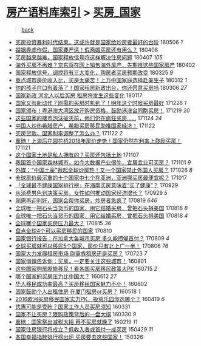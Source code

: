 [房产语料库索引](../../README.md)  > [买房_国家](买房_国家.md)
====
> [back](../README.md)

- [买房投资暴利时代结束，这或许就是国家给炒房者最好的台阶](http://jkwz.applinzi.com/ittc/7100147912690631696.html#%E4%B9%B0%E6%88%BF%E6%8A%95%E8%B5%84%E6%9A%B4%E5%88%A9%E6%97%B6%E4%BB%A3%E7%BB%93%E6%9D%9F%EF%BC%8C%E8%BF%99%E6%88%96%E8%AE%B8%E5%B0%B1%E6%98%AF%E5%9B%BD%E5%AE%B6%E7%BB%99%E7%82%92%E6%88%BF%E8%80%85%E6%9C%80%E5%A5%BD%E7%9A%84%E5%8F%B0%E9%98%B6) 180506 *1* 
- [婚姻弄虚作假，国家要严惩！假离婚买房还有用么？](http://jkwz.applinzi.com/ittc/7089376344440046609.html#%E5%A9%9A%E5%A7%BB%E5%BC%84%E8%99%9A%E4%BD%9C%E5%81%87%EF%BC%8C%E5%9B%BD%E5%AE%B6%E8%A6%81%E4%B8%A5%E6%83%A9%EF%BC%81%E5%81%87%E7%A6%BB%E5%A9%9A%E4%B9%B0%E6%88%BF%E8%BF%98%E6%9C%89%E7%94%A8%E4%B9%88%EF%BC%9F) 180408  
- [买房越来越难，国家释放信号将这样解决住房问题](http://jkwz.applinzi.com/ittc/7089017756689368075.html#%E4%B9%B0%E6%88%BF%E8%B6%8A%E6%9D%A5%E8%B6%8A%E9%9A%BE%EF%BC%8C%E5%9B%BD%E5%AE%B6%E9%87%8A%E6%94%BE%E4%BF%A1%E5%8F%B7%E5%B0%86%E8%BF%99%E6%A0%B7%E8%A7%A3%E5%86%B3%E4%BD%8F%E6%88%BF%E9%97%AE%E9%A2%98) 180407 *105* 
- [海外买房不再难？京东将在网上销售海外房产，先期推这些国家房产](http://jkwz.applinzi.com/ittc/7087674067358581766.html#%E6%B5%B7%E5%A4%96%E4%B9%B0%E6%88%BF%E4%B8%8D%E5%86%8D%E9%9A%BE%EF%BC%9F%E4%BA%AC%E4%B8%9C%E5%B0%86%E5%9C%A8%E7%BD%91%E4%B8%8A%E9%94%80%E5%94%AE%E6%B5%B7%E5%A4%96%E6%88%BF%E4%BA%A7%EF%BC%8C%E5%85%88%E6%9C%9F%E6%8E%A8%E8%BF%99%E4%BA%9B%E5%9B%BD%E5%AE%B6%E6%88%BF%E4%BA%A7) 180402  
- [国家释放信号，调控将有三大变化，购房者买房预期改变](http://jkwz.applinzi.com/ittc/7084369876640859152.html#%E5%9B%BD%E5%AE%B6%E9%87%8A%E6%94%BE%E4%BF%A1%E5%8F%B7%EF%BC%8C%E8%B0%83%E6%8E%A7%E5%B0%86%E6%9C%89%E4%B8%89%E5%A4%A7%E5%8F%98%E5%8C%96%EF%BC%8C%E8%B4%AD%E6%88%BF%E8%80%85%E4%B9%B0%E6%88%BF%E9%A2%84%E6%9C%9F%E6%94%B9%E5%8F%98) 180325 *9* 
- [重点城市房价收入比，买房太痛苦！上万中国家庭选择赴美生子](http://jkwz.applinzi.com/ittc/7079604818463425547.html#%E9%87%8D%E7%82%B9%E5%9F%8E%E5%B8%82%E6%88%BF%E4%BB%B7%E6%94%B6%E5%85%A5%E6%AF%94%EF%BC%8C%E4%B9%B0%E6%88%BF%E5%A4%AA%E7%97%9B%E8%8B%A6%EF%BC%81%E4%B8%8A%E4%B8%87%E4%B8%AD%E5%9B%BD%E5%AE%B6%E5%BA%AD%E9%80%89%E6%8B%A9%E8%B5%B4%E7%BE%8E%E7%94%9F%E5%AD%90) 180312 *1* 
- [你的孩子户口有着落了！国家租房新政出台，你还愿意买房吗](http://jkwz.applinzi.com/ittc/7077385271845061642.html#%E4%BD%A0%E7%9A%84%E5%AD%A9%E5%AD%90%E6%88%B7%E5%8F%A3%E6%9C%89%E7%9D%80%E8%90%BD%E4%BA%86%EF%BC%81%E5%9B%BD%E5%AE%B6%E7%A7%9F%E6%88%BF%E6%96%B0%E6%94%BF%E5%87%BA%E5%8F%B0%EF%BC%8C%E4%BD%A0%E8%BF%98%E6%84%BF%E6%84%8F%E4%B9%B0%E6%88%BF%E5%90%97) 180306 *27* 
- [国家新政 河北人以后买房 租房将发生这些变化](http://jkwz.applinzi.com/ittc/7059473729984136209.html#%E5%9B%BD%E5%AE%B6%E6%96%B0%E6%94%BF+%E6%B2%B3%E5%8C%97%E4%BA%BA%E4%BB%A5%E5%90%8E%E4%B9%B0%E6%88%BF+%E7%A7%9F%E6%88%BF%E5%B0%86%E5%8F%91%E7%94%9F%E8%BF%99%E4%BA%9B%E5%8F%98%E5%8C%96) 180117  
- [国家又有新动作？刚需的买房时机到了！明年这个时候买房最好](http://jkwz.applinzi.com/ittc/7052170384961438736.html#%E5%9B%BD%E5%AE%B6%E5%8F%88%E6%9C%89%E6%96%B0%E5%8A%A8%E4%BD%9C%EF%BC%9F%E5%88%9A%E9%9C%80%E7%9A%84%E4%B9%B0%E6%88%BF%E6%97%B6%E6%9C%BA%E5%88%B0%E4%BA%86%EF%BC%81%E6%98%8E%E5%B9%B4%E8%BF%99%E4%B8%AA%E6%97%B6%E5%80%99%E4%B9%B0%E6%88%BF%E6%9C%80%E5%A5%BD) 171228 *1* 
- [国家颁布！粤港澳大湾区放开购房资格，鼓励港澳台同胞买房！](http://jkwz.applinzi.com/ittc/7048822408624997392.html#%E5%9B%BD%E5%AE%B6%E9%A2%81%E5%B8%83%EF%BC%81%E7%B2%A4%E6%B8%AF%E6%BE%B3%E5%A4%A7%E6%B9%BE%E5%8C%BA%E6%94%BE%E5%BC%80%E8%B4%AD%E6%88%BF%E8%B5%84%E6%A0%BC%EF%BC%8C%E9%BC%93%E5%8A%B1%E6%B8%AF%E6%BE%B3%E5%8F%B0%E5%90%8C%E8%83%9E%E4%B9%B0%E6%88%BF%EF%BC%81) 171219 *20* 
- [这些国家的楼市泡沫破灭前，他们仍在疯狂买房……](http://jkwz.applinzi.com/ittc/7039469800659616784.html#%E8%BF%99%E4%BA%9B%E5%9B%BD%E5%AE%B6%E7%9A%84%E6%A5%BC%E5%B8%82%E6%B3%A1%E6%B2%AB%E7%A0%B4%E7%81%AD%E5%89%8D%EF%BC%8C%E4%BB%96%E4%BB%AC%E4%BB%8D%E5%9C%A8%E7%96%AF%E7%8B%82%E4%B9%B0%E6%88%BF%E2%80%A6%E2%80%A6) 171124 *24* 
- [中国人炒热希腊房产，希腊买房移民助推国家经济！](http://jkwz.applinzi.com/ittc/7038829831570064400.html#%E4%B8%AD%E5%9B%BD%E4%BA%BA%E7%82%92%E7%83%AD%E5%B8%8C%E8%85%8A%E6%88%BF%E4%BA%A7%EF%BC%8C%E5%B8%8C%E8%85%8A%E4%B9%B0%E6%88%BF%E7%A7%BB%E6%B0%91%E5%8A%A9%E6%8E%A8%E5%9B%BD%E5%AE%B6%E7%BB%8F%E6%B5%8E%EF%BC%81) 171122  
- [买房贷款，国家利率调整了怎么办？](http://jkwz.applinzi.com/ittc/7038778561152943120.html#%E4%B9%B0%E6%88%BF%E8%B4%B7%E6%AC%BE%EF%BC%8C%E5%9B%BD%E5%AE%B6%E5%88%A9%E7%8E%87%E8%B0%83%E6%95%B4%E4%BA%86%E6%80%8E%E4%B9%88%E5%8A%9E%EF%BC%9F) 171122 *2* 
- [重磅！上海后花园花桥2018年房价走势！国家仍然在利率上鼓励买房！](http://jkwz.applinzi.com/ittc/7038417444304061457.html#%E9%87%8D%E7%A3%85%EF%BC%81%E4%B8%8A%E6%B5%B7%E5%90%8E%E8%8A%B1%E5%9B%AD%E8%8A%B1%E6%A1%A52018%E5%B9%B4%E6%88%BF%E4%BB%B7%E8%B5%B0%E5%8A%BF%EF%BC%81%E5%9B%BD%E5%AE%B6%E4%BB%8D%E7%84%B6%E5%9C%A8%E5%88%A9%E7%8E%87%E4%B8%8A%E9%BC%93%E5%8A%B1%E4%B9%B0%E6%88%BF%EF%BC%81) 171121  
- [这个国家土地是私人拥有的？买房还包括土地](http://jkwz.applinzi.com/ittc/7033126315648091153.html#%E8%BF%99%E4%B8%AA%E5%9B%BD%E5%AE%B6%E5%9C%9F%E5%9C%B0%E6%98%AF%E7%A7%81%E4%BA%BA%E6%8B%A5%E6%9C%89%E7%9A%84%EF%BC%9F%E4%B9%B0%E6%88%BF%E8%BF%98%E5%8C%85%E6%8B%AC%E5%9C%9F%E5%9C%B0) 171107  
- [我国首个国家森林城市，如今大数据产业很牛，宜居宜业可买房？](http://jkwz.applinzi.com/ittc/7030977390656881681.html#%E6%88%91%E5%9B%BD%E9%A6%96%E4%B8%AA%E5%9B%BD%E5%AE%B6%E6%A3%AE%E6%9E%97%E5%9F%8E%E5%B8%82%EF%BC%8C%E5%A6%82%E4%BB%8A%E5%A4%A7%E6%95%B0%E6%8D%AE%E4%BA%A7%E4%B8%9A%E5%BE%88%E7%89%9B%EF%BC%8C%E5%AE%9C%E5%B1%85%E5%AE%9C%E4%B8%9A%E5%8F%AF%E4%B9%B0%E6%88%BF%EF%BC%9F) 171101 *9* 
- [外媒：“中国土豪”掀起全球炒房热！又一个国家禁止外国人买房？](http://jkwz.applinzi.com/ittc/7028799173175018512.html#%E5%A4%96%E5%AA%92%EF%BC%9A%E2%80%9C%E4%B8%AD%E5%9B%BD%E5%9C%9F%E8%B1%AA%E2%80%9D%E6%8E%80%E8%B5%B7%E5%85%A8%E7%90%83%E7%82%92%E6%88%BF%E7%83%AD%EF%BC%81%E5%8F%88%E4%B8%80%E4%B8%AA%E5%9B%BD%E5%AE%B6%E7%A6%81%E6%AD%A2%E5%A4%96%E5%9B%BD%E4%BA%BA%E4%B9%B0%E6%88%BF%EF%BC%9F) 171026 *8* 
- [全球房价最沉重的十个国家中七个在亚洲，亚洲哪买房最便宜呢？](http://jkwz.applinzi.com/ittc/7025506757261132816.html#%E5%85%A8%E7%90%83%E6%88%BF%E4%BB%B7%E6%9C%80%E6%B2%89%E9%87%8D%E7%9A%84%E5%8D%81%E4%B8%AA%E5%9B%BD%E5%AE%B6%E4%B8%AD%E4%B8%83%E4%B8%AA%E5%9C%A8%E4%BA%9A%E6%B4%B2%EF%BC%8C%E4%BA%9A%E6%B4%B2%E5%93%AA%E4%B9%B0%E6%88%BF%E6%9C%80%E4%BE%BF%E5%AE%9C%E5%91%A2%EF%BC%9F) 171017  
- [「全球最不健康国家排行榜」在海南买房意味着“买了健康”？](http://jkwz.applinzi.com/ittc/7018659424217072657.html#%E3%80%8C%E5%85%A8%E7%90%83%E6%9C%80%E4%B8%8D%E5%81%A5%E5%BA%B7%E5%9B%BD%E5%AE%B6%E6%8E%92%E8%A1%8C%E6%A6%9C%E3%80%8D%E5%9C%A8%E6%B5%B7%E5%8D%97%E4%B9%B0%E6%88%BF%E6%84%8F%E5%91%B3%E7%9D%80%E2%80%9C%E4%B9%B0%E4%BA%86%E5%81%A5%E5%BA%B7%E2%80%9D%EF%BC%9F) 170929  
- [从消费男色到决策买房，女性如何推动国家经济增长？](http://jkwz.applinzi.com/ittc/7018637349070832657.html#%E4%BB%8E%E6%B6%88%E8%B4%B9%E7%94%B7%E8%89%B2%E5%88%B0%E5%86%B3%E7%AD%96%E4%B9%B0%E6%88%BF%EF%BC%8C%E5%A5%B3%E6%80%A7%E5%A6%82%E4%BD%95%E6%8E%A8%E5%8A%A8%E5%9B%BD%E5%AE%B6%E7%BB%8F%E6%B5%8E%E5%A2%9E%E9%95%BF%EF%BC%9F) 170929 *5* 
- [刚需再迎利好，国家会帮你买房，炒房者急疯了](http://jkwz.applinzi.com/ittc/7003627223226254352.html#%E5%88%9A%E9%9C%80%E5%86%8D%E8%BF%8E%E5%88%A9%E5%A5%BD%EF%BC%8C%E5%9B%BD%E5%AE%B6%E4%BC%9A%E5%B8%AE%E4%BD%A0%E4%B9%B0%E6%88%BF%EF%BC%8C%E7%82%92%E6%88%BF%E8%80%85%E6%80%A5%E7%96%AF%E4%BA%86) 170819 *646* 
- [全球唯一把石头当货币的国家，用它结婚买房，曾把石头捐美国](http://jkwz.applinzi.com/ittc/7003148892227765264.html#%E5%85%A8%E7%90%83%E5%94%AF%E4%B8%80%E6%8A%8A%E7%9F%B3%E5%A4%B4%E5%BD%93%E8%B4%A7%E5%B8%81%E7%9A%84%E5%9B%BD%E5%AE%B6%EF%BC%8C%E7%94%A8%E5%AE%83%E7%BB%93%E5%A9%9A%E4%B9%B0%E6%88%BF%EF%BC%8C%E6%9B%BE%E6%8A%8A%E7%9F%B3%E5%A4%B4%E6%8D%90%E7%BE%8E%E5%9B%BD) 170818 *8* 
- [全球唯一把石头当货币的国家，用它结婚买房，曾把石头捐美国](http://jkwz.applinzi.com/ittc/7002921176295539728.html#%E5%85%A8%E7%90%83%E5%94%AF%E4%B8%80%E6%8A%8A%E7%9F%B3%E5%A4%B4%E5%BD%93%E8%B4%A7%E5%B8%81%E7%9A%84%E5%9B%BD%E5%AE%B6%EF%BC%8C%E7%94%A8%E5%AE%83%E7%BB%93%E5%A9%9A%E4%B9%B0%E6%88%BF%EF%BC%8C%E6%9B%BE%E6%8A%8A%E7%9F%B3%E5%A4%B4%E6%8D%90%E7%BE%8E%E5%9B%BD) 170818 *4* 
- [全球哪个国家买房压力最大？](http://jkwz.applinzi.com/ittc/7002059089608442897.html#%E5%85%A8%E7%90%83%E5%93%AA%E4%B8%AA%E5%9B%BD%E5%AE%B6%E4%B9%B0%E6%88%BF%E5%8E%8B%E5%8A%9B%E6%9C%80%E5%A4%A7%EF%BC%9F) 170815 *36* 
- [盘点全球4个可以买房移民的国家](http://jkwz.applinzi.com/ittc/7000124956657320977.html#%E7%9B%98%E7%82%B9%E5%85%A8%E7%90%834%E4%B8%AA%E5%8F%AF%E4%BB%A5%E4%B9%B0%E6%88%BF%E7%A7%BB%E6%B0%91%E7%9A%84%E5%9B%BD%E5%AE%B6) 170810  
- [国家银行报告：在加拿大各城市买房 多久能攒够首付？](http://jkwz.applinzi.com/ittc/6999622413896385553.html#%E5%9B%BD%E5%AE%B6%E9%93%B6%E8%A1%8C%E6%8A%A5%E5%91%8A%EF%BC%9A%E5%9C%A8%E5%8A%A0%E6%8B%BF%E5%A4%A7%E5%90%84%E5%9F%8E%E5%B8%82%E4%B9%B0%E6%88%BF+%E5%A4%9A%E4%B9%85%E8%83%BD%E6%94%92%E5%A4%9F%E9%A6%96%E4%BB%98%EF%BC%9F) 170809 *4* 
- [全球买房就可以移民5个国家，房价只有北上广一半！](http://jkwz.applinzi.com/ittc/6997957684484375569.html#%E5%85%A8%E7%90%83%E4%B9%B0%E6%88%BF%E5%B0%B1%E5%8F%AF%E4%BB%A5%E7%A7%BB%E6%B0%915%E4%B8%AA%E5%9B%BD%E5%AE%B6%EF%BC%8C%E6%88%BF%E4%BB%B7%E5%8F%AA%E6%9C%89%E5%8C%97%E4%B8%8A%E5%B9%BF%E4%B8%80%E5%8D%8A%EF%BC%81) 170806 *76* 
- [国家大力发展租房市场 刚需族租房还是买房？](http://jkwz.applinzi.com/ittc/6993438032995550224.html#%E5%9B%BD%E5%AE%B6%E5%A4%A7%E5%8A%9B%E5%8F%91%E5%B1%95%E7%A7%9F%E6%88%BF%E5%B8%82%E5%9C%BA+%E5%88%9A%E9%9C%80%E6%97%8F%E7%A7%9F%E6%88%BF%E8%BF%98%E6%98%AF%E4%B9%B0%E6%88%BF%EF%BC%9F) 170723 *7* 
- [国家悄悄告诉你：买房，一定要关注这些城市！](http://jkwz.applinzi.com/ittc/6861357852144436229.html#%E5%9B%BD%E5%AE%B6%E6%82%84%E6%82%84%E5%91%8A%E8%AF%89%E4%BD%A0%EF%BC%9A%E4%B9%B0%E6%88%BF%EF%BC%8C%E4%B8%80%E5%AE%9A%E8%A6%81%E5%85%B3%E6%B3%A8%E8%BF%99%E4%BA%9B%E5%9F%8E%E5%B8%82%EF%BC%81) 160801  
- [这些国家购房就能移民！看各国买房移民政策大PK](http://jkwz.applinzi.com/ittc/6855088200045036549.html#%E8%BF%99%E4%BA%9B%E5%9B%BD%E5%AE%B6%E8%B4%AD%E6%88%BF%E5%B0%B1%E8%83%BD%E7%A7%BB%E6%B0%91%EF%BC%81%E7%9C%8B%E5%90%84%E5%9B%BD%E4%B9%B0%E6%88%BF%E7%A7%BB%E6%B0%91%E6%94%BF%E7%AD%96%E5%A4%A7PK) 160715 *2* 
- [哪个国家的买房压力比中国大？](http://jkwz.applinzi.com/ittc/6842891952286336005.html#%E5%93%AA%E4%B8%AA%E5%9B%BD%E5%AE%B6%E7%9A%84%E4%B9%B0%E6%88%BF%E5%8E%8B%E5%8A%9B%E6%AF%94%E4%B8%AD%E5%9B%BD%E5%A4%A7%EF%BC%9F) 160612 *27* 
- [华人移民成功率最高？买房移民国家魅力不小！](http://jkwz.applinzi.com/ittc/6839169549563610116.html#%E5%8D%8E%E4%BA%BA%E7%A7%BB%E6%B0%91%E6%88%90%E5%8A%9F%E7%8E%87%E6%9C%80%E9%AB%98%EF%BC%9F%E4%B9%B0%E6%88%BF%E7%A7%BB%E6%B0%91%E5%9B%BD%E5%AE%B6%E9%AD%85%E5%8A%9B%E4%B8%8D%E5%B0%8F%EF%BC%81) 160602  
- [国家鼓励个人出租住房 在厦门租房or买房？](http://jkwz.applinzi.com/ittc/6833614989776389125.html#%E5%9B%BD%E5%AE%B6%E9%BC%93%E5%8A%B1%E4%B8%AA%E4%BA%BA%E5%87%BA%E7%A7%9F%E4%BD%8F%E6%88%BF+%E5%9C%A8%E5%8E%A6%E9%97%A8%E7%A7%9F%E6%88%BFor%E4%B9%B0%E6%88%BF%EF%BC%9F) 160518 *1* 
- [2016欧洲买房移民国家实力PK，投资乐园你选哪个？](http://jkwz.applinzi.com/ittc/6822399311417443333.html#2016%E6%AC%A7%E6%B4%B2%E4%B9%B0%E6%88%BF%E7%A7%BB%E6%B0%91%E5%9B%BD%E5%AE%B6%E5%AE%9E%E5%8A%9BPK%EF%BC%8C%E6%8A%95%E8%B5%84%E4%B9%90%E5%9B%AD%E4%BD%A0%E9%80%89%E5%93%AA%E4%B8%AA%EF%BC%9F) 160419 *6* 
- [优惠可能是受贿？国家工作人员买房须知](http://jkwz.applinzi.com/ittc/6815812792279892997.html#%E4%BC%98%E6%83%A0%E5%8F%AF%E8%83%BD%E6%98%AF%E5%8F%97%E8%B4%BF%EF%BC%9F%E5%9B%BD%E5%AE%B6%E5%B7%A5%E4%BD%9C%E4%BA%BA%E5%91%98%E4%B9%B0%E6%88%BF%E9%A1%BB%E7%9F%A5) 160331  
- [国家不让买房？限购政策背后的一盘大棋](http://jkwz.applinzi.com/ittc/6815316151810655236.html#%E5%9B%BD%E5%AE%B6%E4%B8%8D%E8%AE%A9%E4%B9%B0%E6%88%BF%EF%BC%9F%E9%99%90%E8%B4%AD%E6%94%BF%E7%AD%96%E8%83%8C%E5%90%8E%E7%9A%84%E4%B8%80%E7%9B%98%E5%A4%A7%E6%A3%8B) 160330 *9* 
- [重磅：国家祭出减税大招 再不买房就晚了](http://jkwz.applinzi.com/ittc/6800640151407559684.html#%E9%87%8D%E7%A3%85%EF%BC%9A%E5%9B%BD%E5%AE%B6%E7%A5%AD%E5%87%BA%E5%87%8F%E7%A8%8E%E5%A4%A7%E6%8B%9B+%E5%86%8D%E4%B8%8D%E4%B9%B0%E6%88%BF%E5%B0%B1%E6%99%9A%E4%BA%86) 160219 *11* 
- [国家住房银行将成立？低收入者或首付一成买房](http://jkwz.applinzi.com/ittc/547650611408457801.html#%E5%9B%BD%E5%AE%B6%E4%BD%8F%E6%88%BF%E9%93%B6%E8%A1%8C%E5%B0%86%E6%88%90%E7%AB%8B%EF%BC%9F%E4%BD%8E%E6%94%B6%E5%85%A5%E8%80%85%E6%88%96%E9%A6%96%E4%BB%98%E4%B8%80%E6%88%90%E4%B9%B0%E6%88%BF) 150429 *11* 
- [各国幸福指数排行榜出炉 买房要去这些国家！](http://jkwz.applinzi.com/ittc/547650611399896165.html#%E5%90%84%E5%9B%BD%E5%B9%B8%E7%A6%8F%E6%8C%87%E6%95%B0%E6%8E%92%E8%A1%8C%E6%A6%9C%E5%87%BA%E7%82%89+%E4%B9%B0%E6%88%BF%E8%A6%81%E5%8E%BB%E8%BF%99%E4%BA%9B%E5%9B%BD%E5%AE%B6%EF%BC%81) 150326  
